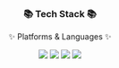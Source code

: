<div align=center>
	<h3>📚 Tech Stack 📚</h3>
	<p>✨ Platforms & Languages ✨</p>
</div>
<div align=center>
	<img src="https://img.shields.io/badge/HTML5-E34F26?style=flat-square&logo=HTML5&logoColor=white"/>
	<img src="https://img.shields.io/badge/css3-1572B6?style=flat-square&logo=HTML5&logoColor=white"/>
	<img src="https://img.shields.io/badge/C-A8B9CC?style=flat-square&logo=HTML5&logoColor=white"/>
	<img src="https://img.shields.io/badge/C++-00599C?style=flat-square&logo=HTML5&logoColor=white"/>
<div>
	
